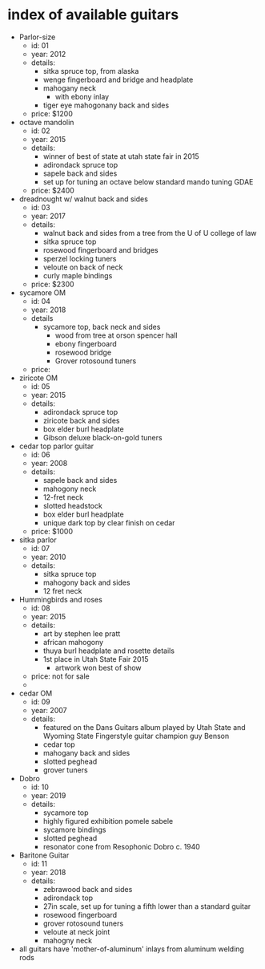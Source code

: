 # index of available guitars
* Parlor-size
  * id: 01
  * year: 2012
  * details: 
    * sitka spruce top, from alaska
    * wenge fingerboard and bridge and headplate
    * mahogany neck
      * with ebony inlay
    * tiger eye mahogonany back and sides
  * price: $1200
* octave mandolin
  * id: 02
  * year: 2015
  * details: 
    * winner of best of state at utah state fair in 2015
    * adirondack spruce top
    * sapele back and sides
    * set up for tuning an octave below standard mando tuning GDAE
  * price: $2400
* dreadnought w/ walnut back and sides
  * id: 03
  * year: 2017
  * details:
    * walnut back and sides from a tree from the U of U college of law
    * sitka spruce top
    * rosewood fingerboard and bridges
    * sperzel locking tuners
    * veloute on back of neck
    * curly maple bindings
  * price: $2300
* sycamore OM
  * id: 04
  * year: 2018 
  * details
    * sycamore top, back neck and sides
      * wood from tree at orson spencer hall
      * ebony fingerboard
      * rosewood bridge
      * Grover rotosound tuners
  * price: 
* ziricote OM 
  * id: 05
  * year: 2015
  * details: 
    * adirondack spruce top
    * ziricote back and sides
    * box elder burl headplate
    * Gibson deluxe black-on-gold tuners
* cedar top parlor guitar
  * id: 06
  * year: 2008
  * details:
    * sapele back and sides
    * mahogony neck
    * 12-fret neck
    * slotted headstock
    * box elder burl headplate
    * unique dark top by clear finish on cedar
  * price: $1000
* sitka parlor
  * id: 07
  * year: 2010
  * details: 
    * sitka spruce top
    * mahogony back and sides
    * 12 fret neck
* Hummingbirds and roses  
  * id: 08
  * year: 2015
  * details: 
    * art by stephen lee pratt
    * african mahogony
    * thuya burl headplate and rosette details
    * 1st place in Utah State Fair 2015
      * artwork won best of show
  * price: not for sale
  * 
* cedar OM
  * id: 09
  * year: 2007
  * details: 
    * featured on the Dans Guitars album played by Utah State and Wyoming State Fingerstyle guitar champion guy Benson
    * cedar top
    * mahogany back and sides
    * slotted peghead
    * grover tuners
* Dobro
  * id: 10
  * year: 2019
  * details: 
    * sycamore top
    * highly figured exhibition pomele sabele
    * sycamore bindings
    * slotted peghead
    * resonator cone from Resophonic Dobro c. 1940
* Baritone Guitar
  * id: 11
  * year: 2018
  * details: 
    * zebrawood back and sides
    * adirondack top
    * 27in scale, set up for tuning a fifth lower than a standard guitar
    * rosewood fingerboard
    * grover rotosound tuners
    * veloute at neck joint
    * mahogny neck
* all guitars have 'mother-of-aluminum' inlays from aluminum welding rods
    
